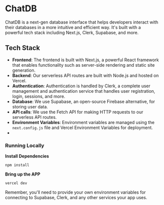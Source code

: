 # ChatDB

ChatDB is a next-gen database interface that helps developers interact with their databases in a more intuitive and efficient way. It's built with a powerful tech stack including Next.js, Clerk, Supabase, and more.

## Tech Stack

- **Frontend**: The frontend is built with Next.js, a powerful React framework that enables functionality such as server-side rendering and static site generation.
- **Backend**: Our serverless API routes are built with Node.js and hosted on Vercel.
- **Authentication**: Authentication is handled by Clerk, a complete user management and authentication service that handles user registration, login, sessions, and more.
- **Database**: We use Supabase, an open-source Firebase alternative, for storing user data.
- **API calls**: We use the Fetch API for making HTTP requests to our serverless API routes.
- **Environment Variables**: Environment variables are managed using the `next.config.js` file and Vercel Environment Variables for deployment.
-

### Running Locally

**Install Dependencies**

`npm install`

**Bring up the APP**

`vercel dev`

Remember, you'll need to provide your own environment variables for connecting to Supabase, Clerk, and any other services your app uses.

